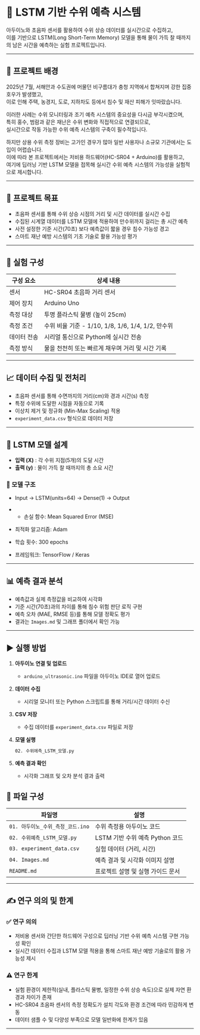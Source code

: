 # 📄 LSTM 기반 수위 예측 시스템

아두이노와 초음파 센서를 활용하여 수위 상승 데이터를 실시간으로 수집하고,  
이를 기반으로 LSTM(Long Short-Term Memory) 모델을 통해 물이 가득 찰 때까지의 남은 시간을 예측하는 실험 프로젝트입니다.

---

## 📌 프로젝트 배경

2025년 7월, 서해안과 수도권에 머물던 비구름대가 충청 지역에서 합쳐지며 강한 집중호우가 발생했고,  
이로 인해 주택, 농경지, 도로, 지하차도 등에서 침수 및 재산 피해가 잇따랐습니다.

이러한 사례는 수위 모니터링과 조기 예측 시스템의 중요성을 다시금 부각시켰으며,  
특히 홍수, 범람과 같은 재난은 수위 변화와 직접적으로 연결되므로,  
실시간으로 작동 가능한 수위 예측 시스템의 구축이 필수적입니다.

하지만 상용 수위 측정 장비는 고가인 경우가 많아 일반 사용자나 소규모 기관에서는 도입이 어렵습니다.  
이에 따라 본 프로젝트에서는 저비용 하드웨어(HC-SR04 + Arduino)를 활용하고,  
여기에 딥러닝 기반 LSTM 모델을 접목해 실시간 수위 예측 시스템의 가능성을 실험적으로 제시합니다.

---

## 🎯 프로젝트 목표

- 초음파 센서를 통해 수위 상승 시점의 거리 및 시간 데이터를 실시간 수집  
- 수집된 시계열 데이터를 LSTM 모델에 적용하여 만수위까지 걸리는 총 시간 예측  
- 사전 설정한 기준 시간(70초) 보다 예측값이 짧을 경우 침수 가능성 경고  
- 스마트 재난 예방 시스템의 기초 기술로 활용 가능성 평가  

---

## 🧪 실험 구성

| 구성 요소   | 상세 내용                          |
| --------- | -------------------------------- |
| 센서        | HC-SR04 초음파 거리 센서           |
| 제어 장치    | Arduino Uno                      |
| 측정 대상    | 투명 플라스틱 물병 (높이 25cm)    |
| 측정 조건    | 수위 비율 기준 - 1/10, 1/8, 1/6, 1/4, 1/2, 만수위 |
| 데이터 전송  | 시리얼 통신으로 Python에 실시간 전송 |
| 측정 방식    | 물을 천천히 또는 빠르게 채우며 거리 및 시간 기록 |

---

## 📈 데이터 수집 및 전처리

- 초음파 센서를 통해 수면까지의 거리(cm)와 경과 시간(s) 측정  
- 특정 수위에 도달한 시점을 자동으로 기록  
- 이상치 제거 및 정규화 (Min-Max Scaling) 적용  
- `experiment_data.csv` 형식으로 데이터 저장  

---

## 🤖 LSTM 모델 설계

- **입력 (X)** : 각 수위 지점(5개)의 도달 시간  
- **출력 (y)** : 물이 가득 찰 때까지의 총 소요 시간  

### 🔧 모델 구조

- Input → LSTM(units=64) → Dense(1) → Output

- - 손실 함수: Mean Squared Error (MSE)  
- 최적화 알고리즘: Adam  
- 학습 횟수: 300 epochs  
- 프레임워크: TensorFlow / Keras  

---

## 📊 예측 결과 분석

- 예측값과 실제 측정값을 비교하여 시각화  
- 기준 시간(70초)과의 차이를 통해 침수 위험 판단 로직 구현  
- 예측 오차 (MAE, RMSE 등)를 통해 모델 정확도 평가  
- 결과는 `Images.md` 및 그래프 폴더에서 확인 가능  

---

## ▶ 실행 방법

1. **아두이노 연결 및 업로드**  
   - `arduino_ultrasonic.ino` 파일을 아두이노 IDE로 열어 업로드  

2. **데이터 수집**  
   - 시리얼 모니터 또는 Python 스크립트를 통해 거리/시간 데이터 수신  

3. **CSV 저장**  
   - 수집 데이터를 `experiment_data.csv` 파일로 저장  

4. **모델 실행**  
   ```bash
   02. 수위에측_LSTM_모델.py
5. **예측 결과 확인**
   - 시각화 그래프 및 오차 분석 결과 출력

## 📁 파일 구성

| 파일명                         | 설명                          |
|------------------------------|-----------------------------|
| `01. 아두이노_수위_측정_코드.ino` | 수위 측정용 아두이노 코드         |
| `02. 수위예측_LSTM_모델.py`         | LSTM 기반 수위 예측 Python 코드   |
| `03. experiment_data.csv`         | 실험 데이터 (거리, 시간)           |
| `04. Images.md`                   | 예측 결과 및 시각화 이미지 설명    |
| `README.md`                      | 프로젝트 설명 및 실행 가이드 문서  |

---

## ✍️ 연구 의의 및 한계

### ✅ 연구 의의
- 저비용 센서와 간단한 하드웨어 구성으로 딥러닝 기반 수위 예측 시스템 구현 가능성 확인  
- 실시간 데이터 수집과 LSTM 모델 적용을 통해 스마트 재난 예방 기술로의 활용 가능성 제시  

### ⚠️ 연구 한계
- 실험 환경이 제한적(실내, 플라스틱 물병, 일정한 수위 상승 속도)으로 실제 자연 환경과 차이가 존재  
- HC-SR04 초음파 센서의 측정 정확도가 설치 각도와 환경 조건에 따라 민감하게 변동  
- 데이터 샘플 수 및 다양성 부족으로 모델 일반화에 한계가 있음  

---
